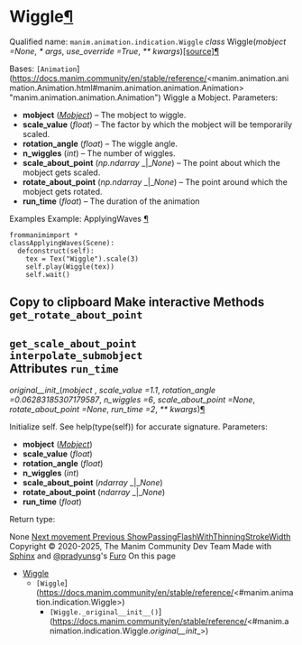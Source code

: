 # Wiggle[¶](https://docs.manim.community/en/stable/reference/<#wiggle> "Link to this heading")
Qualified name: `manim.animation.indication.Wiggle`
_class_ Wiggle(_mobject =None_, _* args_, _use_override =True_, _** kwargs_)[[source]](https://docs.manim.community/en/stable/reference/<../_modules/manim/animation/indication.html#Wiggle>)[¶](https://docs.manim.community/en/stable/reference/<#manim.animation.indication.Wiggle> "Link to this definition")
    
Bases: `[Animation`](https://docs.manim.community/en/stable/reference/<manim.animation.animation.Animation.html#manim.animation.animation.Animation> "manim.animation.animation.Animation")
Wiggle a Mobject.
Parameters:
    
  * **mobject** ([_Mobject_](https://docs.manim.community/en/stable/reference/<manim.mobject.mobject.Mobject.html#manim.mobject.mobject.Mobject> "manim.mobject.mobject.Mobject")) – The mobject to wiggle.
  * **scale_value** (_float_) – The factor by which the mobject will be temporarily scaled.
  * **rotation_angle** (_float_) – The wiggle angle.
  * **n_wiggles** (_int_) – The number of wiggles.
  * **scale_about_point** (_np.ndarray_ _|__None_) – The point about which the mobject gets scaled.
  * **rotate_about_point** (_np.ndarray_ _|__None_) – The point around which the mobject gets rotated.
  * **run_time** (_float_) – The duration of the animation


Examples
Example: ApplyingWaves [¶](https://docs.manim.community/en/stable/reference/<#applyingwaves>)
```
frommanimimport *
classApplyingWaves(Scene):
  defconstruct(self):
    tex = Tex("Wiggle").scale(3)
    self.play(Wiggle(tex))
    self.wait()

```
Copy to clipboard
Make interactive
Methods
`get_rotate_about_point`  
---  
`get_scale_about_point`  
`interpolate_submobject`  
Attributes
`run_time`  
---  
_original__init__(_mobject_ , _scale_value =1.1_, _rotation_angle =0.06283185307179587_, _n_wiggles =6_, _scale_about_point =None_, _rotate_about_point =None_, _run_time =2_, _** kwargs_)[¶](https://docs.manim.community/en/stable/reference/<#manim.animation.indication.Wiggle._original__init__> "Link to this definition")
    
Initialize self. See help(type(self)) for accurate signature.
Parameters:
    
  * **mobject** ([_Mobject_](https://docs.manim.community/en/stable/reference/<manim.mobject.mobject.Mobject.html#manim.mobject.mobject.Mobject> "manim.mobject.mobject.Mobject"))
  * **scale_value** (_float_)
  * **rotation_angle** (_float_)
  * **n_wiggles** (_int_)
  * **scale_about_point** (_ndarray_ _|__None_)
  * **rotate_about_point** (_ndarray_ _|__None_)
  * **run_time** (_float_)


Return type:
    
None
[ Next movement ](https://docs.manim.community/en/stable/reference/<manim.animation.movement.html>) [ Previous ShowPassingFlashWithThinningStrokeWidth ](https://docs.manim.community/en/stable/reference/<manim.animation.indication.ShowPassingFlashWithThinningStrokeWidth.html>)
Copyright © 2020-2025, The Manim Community Dev Team 
Made with [Sphinx](https://docs.manim.community/en/stable/reference/<https:/www.sphinx-doc.org/>) and [@pradyunsg](https://docs.manim.community/en/stable/reference/<https:/pradyunsg.me>)'s [Furo](https://docs.manim.community/en/stable/reference/<https:/github.com/pradyunsg/furo>)
On this page 
  * [Wiggle](https://docs.manim.community/en/stable/reference/<#>)
    * `[Wiggle`](https://docs.manim.community/en/stable/reference/<#manim.animation.indication.Wiggle>)
      * `[Wiggle._original__init__()`](https://docs.manim.community/en/stable/reference/<#manim.animation.indication.Wiggle._original__init__>)


